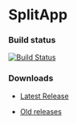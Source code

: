 # SplitApp

### Build status
[![Build Status](https://travis-ci.org/Xero-Hige/SplitApp.svg?branch=master)](https://travis-ci.org/Xero-Hige/SplitApp)

### Downloads

* [Latest Release](https://github.com/Xero-Hige/SplitApp/releases/download/v0.0.0alpha/SplitApp0.0alpha.apk)

* [Old releases](https://github.com/Xero-Hige/SplitApp/releases)
